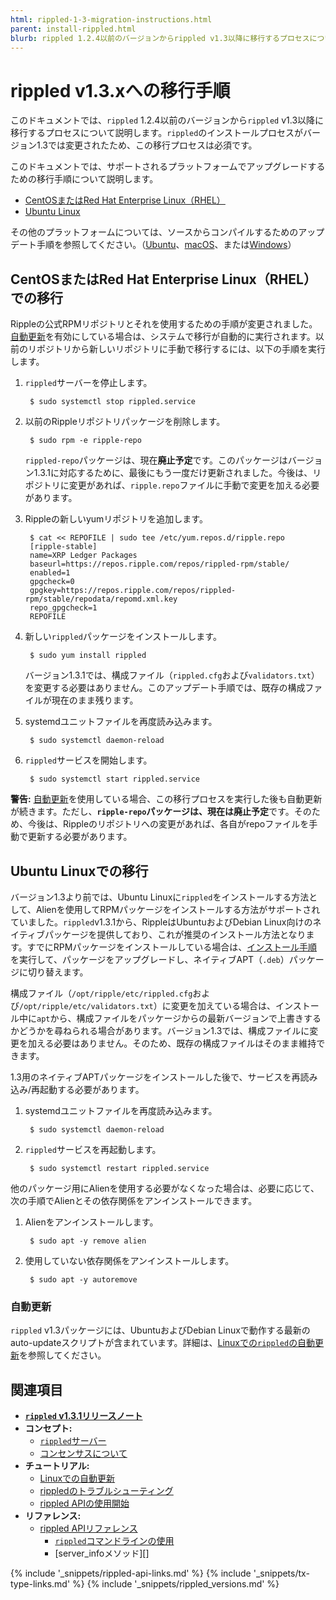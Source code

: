 ```yaml
---
html: rippled-1-3-migration-instructions.html
parent: install-rippled.html
blurb: rippled 1.2.4以前のバージョンからrippled v1.3以降に移行するプロセスについて説明します。
---
```

# rippled v1.3.xへの移行手順

このドキュメントでは、`rippled` 1.2.4以前のバージョンから`rippled` v1.3以降に移行するプロセスについて説明します。`rippled`のインストールプロセスがバージョン1.3では変更されたため、この移行プロセスは必須です。

このドキュメントでは、サポートされるプラットフォームでアップグレードするための移行手順について説明します。

- [CentOSまたはRed Hat Enterprise Linux（RHEL）](#centosまたはred-hat-enterprise-linuxrhelでの移行)
- [Ubuntu Linux](#ubuntu-linuxでの移行)

その他のプラットフォームについては、ソースからコンパイルするためのアップデート手順を参照してください。（[Ubuntu](build-run-rippled-ubuntu.html)、[macOS](build-run-rippled-macos.html)、または[Windows](https://github.com/ripple/rippled/tree/develop/Builds/VisualStudio2017)）


## CentOSまたはRed Hat Enterprise Linux（RHEL）での移行

Rippleの公式RPMリポジトリとそれを使用するための手順が変更されました。[自動更新](update-rippled-automatically-on-linux.html)を有効にしている場合は、システムで移行が自動的に実行されます。以前のリポジトリから新しいリポジトリに手動で移行するには、以下の手順を実行します。

1. `rippled`サーバーを停止します。

        $ sudo systemctl stop rippled.service

2. 以前のRippleリポジトリパッケージを削除します。

        $ sudo rpm -e ripple-repo

   `rippled-repo`パッケージは、現在**廃止予定**です。このパッケージはバージョン1.3.1に対応するために、最後にもう一度だけ更新されました。今後は、リポジトリに変更があれば、`ripple.repo`ファイルに手動で変更を加える必要があります。

3. Rippleの新しいyumリポジトリを追加します。

        $ cat << REPOFILE | sudo tee /etc/yum.repos.d/ripple.repo
        [ripple-stable]
        name=XRP Ledger Packages
        baseurl=https://repos.ripple.com/repos/rippled-rpm/stable/
        enabled=1
        gpgcheck=0
        gpgkey=https://repos.ripple.com/repos/rippled-rpm/stable/repodata/repomd.xml.key
        repo_gpgcheck=1
        REPOFILE

4. 新しい`rippled`パッケージをインストールします。

        $ sudo yum install rippled

   バージョン1.3.1では、構成ファイル（`rippled.cfg`および`validators.txt`）を変更する必要はありません。このアップデート手順では、既存の構成ファイルが現在のまま残ります。

5. systemdユニットファイルを再度読み込みます。

        $ sudo systemctl daemon-reload

6. `rippled`サービスを開始します。

        $ sudo systemctl start rippled.service


**警告:** [自動更新](update-rippled-automatically-on-linux.html)を使用している場合、この移行プロセスを実行した後も自動更新が続きます。ただし、**`ripple-repo`パッケージは、現在は廃止予定**です。そのため、今後は、Rippleのリポジトリへの変更があれば、各自がrepoファイルを手動で更新する必要があります。


## Ubuntu Linuxでの移行

バージョン1.3より前では、Ubuntu Linuxに`rippled`をインストールする方法として、Alienを使用してRPMパッケージをインストールする方法がサポートされていました。`rippled`v1.3.1から、RippleはUbuntuおよびDebian Linux向けのネイティブパッケージを提供しており、これが推奨のインストール方法となります。すでにRPMパッケージをインストールしている場合は、[インストール手順](install-rippled-on-ubuntu.html)を実行して、パッケージをアップグレードし、ネイティブAPT（`.deb`）パッケージに切り替えます。

構成ファイル（`/opt/ripple/etc/rippled.cfg`および`/opt/ripple/etc/validators.txt`）に変更を加えている場合は、インストール中に`apt`から、構成ファイルをパッケージからの最新バージョンで上書きするかどうかを尋ねられる場合があります。バージョン1.3では、構成ファイルに変更を加える必要はありません。そのため、既存の構成ファイルはそのまま維持できます。

1.3用のネイティブAPTパッケージをインストールした後で、サービスを再読み込み/再起動する必要があります。

1. systemdユニットファイルを再度読み込みます。

        $ sudo systemctl daemon-reload

2. `rippled`サービスを再起動します。

        $ sudo systemctl restart rippled.service

他のパッケージ用にAlienを使用する必要がなくなった場合は、必要に応じて、次の手順でAlienとその依存関係をアンインストールできます。

1. Alienをアンインストールします。

        $ sudo apt -y remove alien

2. 使用していない依存関係をアンインストールします。

        $ sudo apt -y autoremove

### 自動更新

`rippled` v1.3パッケージには、UbuntuおよびDebian Linuxで動作する最新のauto-updateスクリプトが含まれています。詳細は、[Linuxでの`rippled`の自動更新](update-rippled-automatically-on-linux.html)を参照してください。

## 関連項目

- **[`rippled` v1.3.1リリースノート](https://github.com/ripple/rippled/releases/1.3.1)**
- **コンセプト:**
  - [`rippled`サーバー](xrpl-servers.html)
  - [コンセンサスについて](intro-to-consensus.html)
- **チュートリアル:**
  - [Linuxでの自動更新](update-rippled-automatically-on-linux.html)
  - [rippledのトラブルシューティング](troubleshoot-the-rippled-server.html)
  - [rippled APIの使用開始](get-started-using-http-websocket-apis.html)
- **リファレンス:**
    - [rippled APIリファレンス](rippled-api.html)
      - [`rippled`コマンドラインの使用](commandline-usage.html)
      - [server_infoメソッド][]


<!--{# common link defs #}-->
{% include '_snippets/rippled-api-links.md' %}
{% include '_snippets/tx-type-links.md' %}
{% include '_snippets/rippled_versions.md' %}
